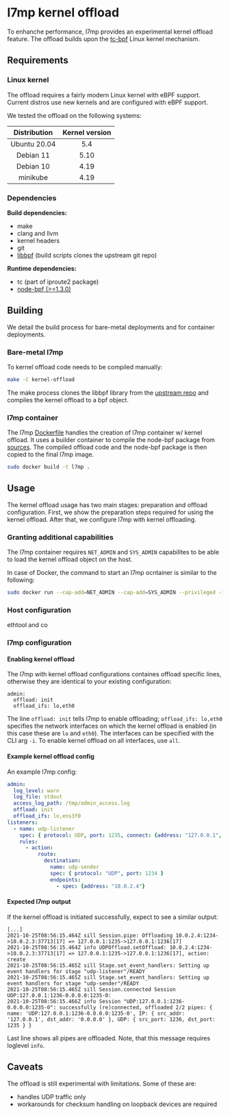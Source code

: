 # l7mp kernel offload

To enhanche performance, l7mp provides an experimental kernel offload feature. The offload builds upon the [tc-bpf](https://man7.org/linux/man-pages/man8/tc-bpf.8.html) Linux kernel mechanism.

## Requirements

### Linux kernel

The offload requires a fairly modern Linux kernel with eBPF support. Current distros use new kernels and are configured with eBPF support.

We tested the offload on the following systems:

| Distribution | Kernel version |
| :---:        | :---:          |
| Ubuntu 20.04 | 5.4            |
| Debian 11    | 5.10           |
| Debian 10    | 4.19           |
| minikube     | 4.19           |

### Dependencies

**Build dependencies:**
- make
- clang and llvm
- kernel headers
- git
- [libbpf](https://github.com/libbpf/libbpf) (build scripts clones the upstream git repo)

**Runtime dependencies:**
- tc (part of iproute2 package)
- [node-bpf (>=1.3.0)](https://www.npmjs.com/package/bpf)


## Building

We detail the build process for bare-metal deployments and for container deployments.

### Bare-metal l7mp

To kernel offload code needs to be compiled manually:

``` sh
make -C kernel-offload
```

The make process clones the libbpf library from the [upstream repo](https://github.com/libbpf/libbpf) and compiles the kernel offload to a bpf object.

### l7mp container

The l7mp [Dockerfile](/Dockerfile) handles the creation of l7mp container w/ kernel offload. It uses a builder container to compile the node-bpf package from [sources](https://github.com/levaitamas/node_bpf/tree/musl). The compiled offload code and the node-bpf package is then copied to the final l7mp image.

```sh
sudo docker build -t l7mp .
```

## Usage

The kernel offload usage has two main stages: preparation and offload configuration. First, we show the preparation steps required for using the kernel offload. After that, we configure l7mp with kernel offloading.

### Granting additional capabilities

The l7mp container requires `NET_ADMIN` and `SYS_ADMIN` capabilites to be able to load the kernel offload object on the host.

In case of Docker, the command to start an l7mp ocntainer is similar to the following:
```sh
sudo docker run --cap-add=NET_ADMIN --cap-add=SYS_ADMIN --privileged -i -t l7mp /bin/sh
```

### Host configuration
ethtool and co

### l7mp configuration

#### Enabling kernel offload

The l7mp with kernel offload configurations containes offload specific lines, otherwise they are identical to your existing configuration:
```
admin:
  offload: init
  offload_ifs: lo,eth0
```
The line `offload: init` tells l7mp to enable offloading; `offload_ifs: lo,eth0` specifies the network interfaces on which the kernel offload is enabled (in this case these are `lo` and `eth0`). The interfaces can be specified with the CLI arg `-i`. To enable kernel offload on all interfaces, use `all`.

#### Example kernel offload config

An example l7mp config:

```yaml
admin:
  log_level: warn
  log_file: stdout
  access_log_path: /tmp/admin_access.log
  offload: init
  offload_ifs: lo,ens3f0
listeners:
  - name: udp-listener
    spec: { protocol: UDP, port: 1235, connect: {address: "127.0.0.1", port: 1236} }
    rules:
      - action:
          route:
            destination:
              name: udp-sender
              spec: { protocol: "UDP", port: 1234 }
              endpoints:
                - spec: {address: "10.0.2.4"}
```

#### Expected l7mp output

If the kernel offload is initiated successfully, expect to see a similar output:
```
[...]
2021-10-25T08:56:15.464Z sill Session.pipe: Offloading 10.0.2.4:1234->10.0.2.3:37713[17] => 127.0.0.1:1235->127.0.0.1:1236[17]
2021-10-25T08:56:15.464Z info UDPOffload.setOffload: 10.0.2.4:1234->10.0.2.3:37713[17] => 127.0.0.1:1235->127.0.0.1:1236[17], action: create
2021-10-25T08:56:15.465Z sill Stage.set_event_handlers: Setting up event handlers for stage "udp-listener"/READY
2021-10-25T08:56:15.465Z sill Stage.set_event_handlers: Setting up event handlers for stage "udp-sender"/READY
2021-10-25T08:56:15.465Z sill Session.connected Session UDP:127.0.0.1:1236-0.0.0.0:1235-0:
2021-10-25T08:56:15.466Z info Session "UDP:127.0.0.1:1236-0.0.0.0:1235-0": successfully (re)connected, offloaded 2/2 pipes: { name: 'UDP:127.0.0.1:1236-0.0.0.0:1235-0', IP: { src_addr: '127.0.0.1', dst_addr: '0.0.0.0' }, UDP: { src_port: 1236, dst_port: 1235 } }
```
Last line shows all pipes are offloaded. Note, that this message requires loglevel `info`.

## Caveats
The offload is still experimental with limitations. Some of these are:

* handles UDP traffic only
* workarounds for checksum handling on loopback devices are required
